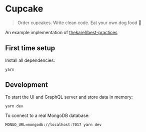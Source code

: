 # Cupcake

> Order cupcakes. Write clean code. Eat your own dog food 🧁

An example implementation of [thekarel/best-practices](https://github.com/thekarel/best-practices)

## First time setup

Install all dependencies:

```
yarn
```

## Development

To start the UI and GraphQL server and store data in memory:

```
yarn dev
```

To connect to a real MongoDB database:

```
MONGO_URL=mongodb://localhost:7017 yarn dev
```
